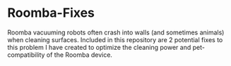 # Roomba-Fixes
Roomba vacuuming robots often crash into walls (and sometimes animals) when cleaning surfaces. Included in this repository are 2 potential fixes to this problem I have created to optimize the cleaning power and pet-compatibility of the Roomba device. 
